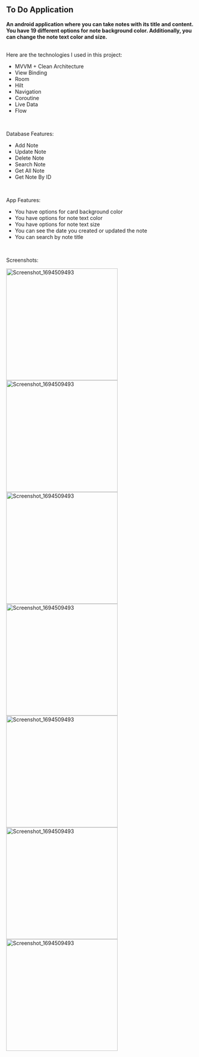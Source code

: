 ## To Do Application

**An android application where you can take notes with its title and content. You have 19 different options for note background color. Additionally, you can change the note text color and size.** </br> </br>

Here are the technologies I used in this project:
- MVVM + Clean Architecture
- View Binding
- Room
- Hilt
- Navigation
- Coroutine
- Live Data
- Flow
</br>

Database Features:
- Add Note
- Update Note
- Delete Note
- Search Note
- Get All Note
- Get Note By ID
</br>


App Features:
- You have options for card background color
- You have options for note text color
- You have options for note text size
- You can see the date you created or updated the note
- You can search by note title
</br>

Screenshots:

<img src="https://github.com/omersungur/To-Do-App/assets/70448538/712569e6-3e6d-4f37-8e38-19161421cda9" alt="Screenshot_1694509493" width="300" height="auto">
<img src="https://github.com/omersungur/To-Do-App/assets/70448538/a3de0a71-8266-418d-8acf-a55e99f3edf8" alt="Screenshot_1694509493" width="300" height="auto">
<img src="https://github.com/omersungur/To-Do-App/assets/70448538/9cc5405f-b7ba-4805-8847-d0b02fb9bde6" alt="Screenshot_1694509493" width="300" height="auto">
<img src="https://github.com/omersungur/To-Do-App/assets/70448538/0810320b-961e-4136-b20a-e73bfa2f990a" alt="Screenshot_1694509493" width="300" height="auto">
<img src="https://github.com/omersungur/To-Do-App/assets/70448538/50ce3af5-bddb-4500-b030-5cc000cb2260" alt="Screenshot_1694509493" width="300" height="auto">
<img src="https://github.com/omersungur/To-Do-App/assets/70448538/4d77fa75-50f9-4db5-9611-9f8de62ee711" alt="Screenshot_1694509493" width="300" height="auto">
<img src="https://github.com/omersungur/To-Do-App/assets/70448538/255392e1-8cac-49fb-bfd7-20238d6ea243" alt="Screenshot_1694509493" width="300" height="auto">

